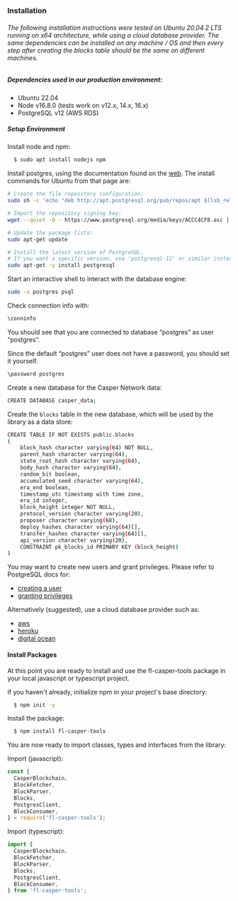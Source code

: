### Installation

######  The following installation instructions were tested on Ubuntu 20.04.2 LTS running on x64 architecture, while using a cloud database provider.  The same dependencies can be installed on any machine / OS and then every step after creating the blocks table should be the same on different machines.

##### Dependencies used in our production environment:

* Ubuntu 22.04
* Node v16.8.0 (tests work on v12.x, 14.x, 16.x)
* PostgreSQL v12 (AWS RDS)

##### Setup Environment

Install node and npm:

```bash
  $ sudo apt install nodejs npm
```

Install postgres, using the documentation found on the [web](https://www.postgresql.org/download/).  The install commands for Ubuntu from that page are:

```bash
# Create the file repository configuration:
sudo sh -c 'echo "deb http://apt.postgresql.org/pub/repos/apt $(lsb_release -cs)-pgdg main" > /etc/apt/sources.list.d/pgdg.list'

# Import the repository signing key:
wget --quiet -O - https://www.postgresql.org/media/keys/ACCC4CF8.asc | sudo apt-key add -

# Update the package lists:
sudo apt-get update

# Install the latest version of PostgreSQL.
# If you want a specific version, use 'postgresql-12' or similar instead of 'postgresql':
sudo apt-get -y install postgresql
```

Start an interactive shell to interact with the database engine:
```bash
sudo -u postgres psql
```


Check connection info with:
```bash
\conninfo
```

You should see that you are connected to database “postgres” as user “postgres”.

Since the default “postgres” user does not have a password, you should set it yourself.
```bash
\password postgres
```

Create a new database for the Casper Network data:
```bash
CREATE DATABASE casper_data;
```

Create the `blocks` table in the new database, which will be used by the library as a data store:
```bash
CREATE TABLE IF NOT EXISTS public.blocks
(
    block_hash character varying(64) NOT NULL,
    parent_hash character varying(64),
    state_root_hash character varying(64),
    body_hash character varying(64),
    random_bit boolean,
    accumulated_seed character varying(64),
    era_end boolean,
    timestamp_utc timestamp with time zone,
    era_id integer,
    block_height integer NOT NULL,
    protocol_version character varying(20),
    proposer character varying(68),
    deploy_hashes character varying(64)[],
    transfer_hashes character varying(64)[],
    api_version character varying(20),
    CONSTRAINT pk_blocks_id PRIMARY KEY (block_height)
)
```

You may want to create new users and grant privileges. Please refer to PostgreSQL docs for:
- [creating a user](https://www.postgresql.org/docs/12/app-createuser.html)
- [granting privileges](https://www.postgresql.org/docs/12/ddl-priv.html)

Alternatively (suggested), use a cloud database provider such as:

* [aws](https://aws.amazon.com/rds/postgresql/)
* [heroku](https://www.heroku.com/postgres)
* [digital ocean](https://www.digitalocean.com/products/managed-databases-postgresql)


#### Install Packages

At this point you are ready to install and use the fl-casper-tools package in your local javascript or typescript project.

If you haven't already, initialize npm in your project's base directory:

```bash
  $ npm init -y
```

Install the package:

```bash
  $ npm install fl-casper-tools
```

You are now ready to import classes, types and interfaces from the library:

Import (javascript):

```javascript
const { 
  CasperBlockchain, 
  BlockFetcher,
  BlockParser,
  Blocks,
  PostgresClient,
  BlockConsumer,
} = require('fl-casper-tools');
```

Import (typescript):

```javascript
import { 
  CasperBlockchain, 
  BlockFetcher,
  BlockParser,
  Blocks,
  PostgresClient,
  BlockConsumer,
} from 'fl-casper-tools';
```

